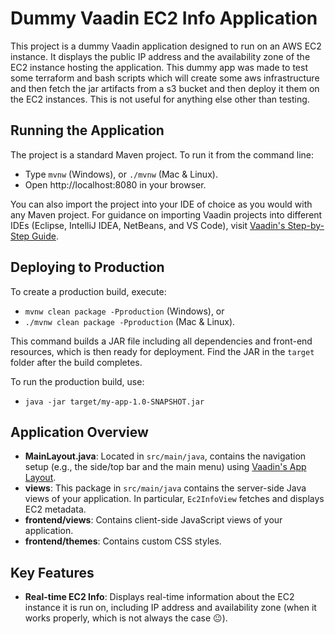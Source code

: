 

# Dummy Vaadin EC2 Info Application

This project is a dummy Vaadin application designed to run on an AWS EC2 instance. 
It displays the public IP address and the availability zone of the EC2 instance hosting the application. 
This dummy app was made to test some terraform and bash scripts which will create some aws infrastructure and then fetch the jar artifacts from a s3 bucket and then deploy it them on the EC2 instances.
This is not useful for anything else other than testing. 

## Running the Application

The project is a standard Maven project. To run it from the command line:
- Type `mvnw` (Windows), or `./mvnw` (Mac & Linux).
- Open http://localhost:8080 in your browser.

You can also import the project into your IDE of choice as you would with any Maven project. For guidance on importing Vaadin projects into different IDEs (Eclipse, IntelliJ IDEA, NetBeans, and VS Code), visit [Vaadin's Step-by-Step Guide](https://vaadin.com/docs/latest/guide/step-by-step/importing).

## Deploying to Production

To create a production build, execute:
- `mvnw clean package -Pproduction` (Windows), or
- `./mvnw clean package -Pproduction` (Mac & Linux).

This command builds a JAR file including all dependencies and front-end resources, which is then ready for deployment. Find the JAR in the `target` folder after the build completes.

To run the production build, use:
- `java -jar target/my-app-1.0-SNAPSHOT.jar`

## Application Overview

- **MainLayout.java**: Located in `src/main/java`, contains the navigation setup (e.g., the side/top bar and the main menu) using [Vaadin's App Layout](https://vaadin.com/docs/components/app-layout).
- **views**: This package in `src/main/java` contains the server-side Java views of your application. In particular, `Ec2InfoView` fetches and displays EC2 metadata.
- **frontend/views**: Contains client-side JavaScript views of your application.
- **frontend/themes**: Contains custom CSS styles.

## Key Features

- **Real-time EC2 Info**: Displays real-time information about the EC2 instance it is run on, including IP address and availability zone (when it works properly, which is not always the case 😐).
